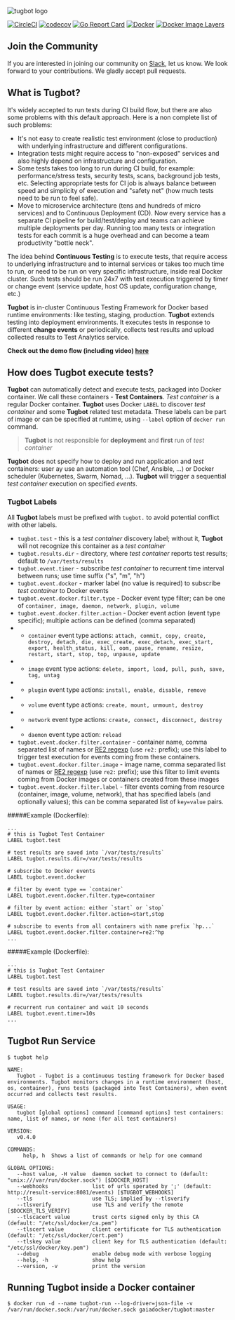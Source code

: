 ![tugbot logo](https://hpe-tugbot.github.io/images/Tugbot_green.png "tugbot logo")


[![CircleCI](https://circleci.com/gh/gaia-docker/tugbot.svg?style=shield)](https://circleci.com/gh/gaia-docker/tugbot)
[![codecov](https://codecov.io/gh/gaia-docker/tugbot/branch/master/graph/badge.svg)](https://codecov.io/gh/gaia-docker/tugbot)
[![Go Report Card](https://goreportcard.com/badge/github.com/gaia-docker/tugbot)](https://goreportcard.com/report/github.com/gaia-docker/tugbot)
[![Docker](https://img.shields.io/docker/pulls/gaiadocker/tugbot.svg)](https://hub.docker.com/r/gaiadocker/tugbot/)
[![Docker Image Layers](https://imagelayers.io/badge/gaiadocker/tugbot:latest.svg)](https://imagelayers.io/?images=gaiadocker/tugbot:latest)

## Join the Community

If you are interested in joining our community on [Slack](https://tugbot.slack.com/signup), let us know. We look forward to your contributions. We gladly accept pull requests. 

## What is Tugbot?

It's widely accepted to run tests during CI build flow, but there are also some problems with this default approach. Here is a non complete list of such problems:

- It's not easy to create realistic test environment (close to production) with underlying infrastructure and different configurations.
- Integration tests might require access to "non-exposed" services and also highly depend on infrastructure and configuration.
- Some tests takes too long to run during CI build, for example: performance/stress tests, security tests, scans, background job tests, etc. Selecting appropriate tests for CI job is always balance between speed and simplicity of execution and "safety net" (how much tests need to be run to feel safe).
- Move to microservice architecture (tens and hundreds of micro services) and to Continuous Deployment (CD). Now every service has a separate CI pipeline for build/test/deploy and teams can achieve multiple deployments per day. Running too many tests or integration tests for each commit is a huge overhead and can become a team productivity "bottle neck".

The idea behind **Continuous Testing** is to execute tests, that require access to underlying infrastructure and to internal services or takes too much time to run, or need to be run on very specific infrastructure, inside real Docker cluster. Such tests should be run 24x7 with test execution triggered by timer or change event (service update, host OS update, configuration change, etc.)

**Tugbot** is in-cluster Continuous Testing Framework for Docker based runtime environments: like testing, staging, production.
**Tugbot** extends testing into deployment environments. It executes tests in response to different **change events** or periodically, collects test results and upload collected results to Test Analytics service.

**Check out the demo flow (including video) [here](https://github.com/gaia-docker/example-voting-app/blob/master/DEMO-FLOW.md)**

## How does Tugbot execute tests?

**Tugbot** can automatically detect and execute tests, packaged into Docker container. We call these containers - **Test Containers**. *Test container* is a regular Docker container. **Tugbot** uses Docker `LABEL` to discover *test container* and some **Tugbot** related test metadata. These labels can be part of image or can be specified at runtime, using `--label` option of `docker run` command.

> **Tugbot** is not responsible for **deployment** and **first** run of *test container*

**Tugbot** does not specify how to deploy and run application and *test* containers: user ay use an automation tool (Chef, Ansible, ...) or Docker scheduler (Kubernetes, Swarm, Nomad, ...). **Tugbot** will trigger a sequential *test container* execution on specified *events*.

### Tugbot Labels

All **Tugbot** labels must be prefixed with `tugbot.` to avoid potential conflict with other labels.

- `tugbot.test` - this is a *test container* discovery label; without it, **Tugbot** will not recognize this container as a *test container*
- `tugbot.results.dir` - directory, where *test container* reports test results; default to `/var/tests/results`
- `tugbot.event.timer` - subscribe *test container* to recurrent time interval between runs; use time suffix ("s", "m", "h")
- `tugbot.event.docker` - marker label (no value is required) to subscribe *test container* to Docker events
- `tugbot.event.docker.filter.type` - Docker event type filter; can be one of `container, image, daemon, network, plugin, volume`
- `tugbot.event.docker.filter.action` - Docker event action (event type specific); multiple actions can be defined (comma separated)
- - `container` event type actions: `attach, commit, copy, create, destroy, detach, die, exec_create, exec_detach, exec_start, export, health_status, kill, oom, pause, rename, resize, restart, start, stop, top, unpause, update`
- - `image` event type actions: `delete, import, load, pull, push, save, tag, untag`
- - `plugin` event type actions: `install, enable, disable, remove`
- - `volume` event type actions: `create, mount, unmount, destroy`
- - `network` event type actions: `create, connect, disconnect, destroy`
- - `daemon` event type action: `reload`
- `tugbot.event.docker.filter.container` - container name, comma separated list of names or [RE2 regexp](https://github.com/google/re2/wiki/Syntax) (use `re2:` prefix); use this label to trigger test execution for events coming from these containers.
- `tugbot.event.docker.filter.image` - image name, comma separated list of names or [RE2 regexp](https://github.com/google/re2/wiki/Syntax) (use `re2:` prefix); use this filter to limit events coming from Docker images or containers created from these images
- `tugbot.event.docker.filter.label` - filter events coming from resource (container, image, volume, network), that has specified labels (and optionally values); this can be comma separated list of `key=value` pairs.

#####Example (Dockerfile):
```
...
# this is Tugbot Test Container
LABEL tugbot.test

# test results are saved into `/var/tests/results`
LABEL tugbot.results.dir=/var/tests/results

# subscribe to Docker events
LABEL tugbot.event.docker

# filter by event type == `container`
LABEL tugbot.event.docker.filter.type=container

# filter by event action: either `start` or `stop`
LABEL tugbot.event.docker.filter.action=start,stop

# subscribe to events from all containers with name prefix `hp...`
LABEL tugbot.event.docker.filter.container=re2:^hp
...
```
#####Example (Dockerfile):
```
...
# this is Tugbot Test Container
LABEL tugbot.test

# test results are saved into `/var/tests/results`
LABEL tugbot.results.dir=/var/tests/results

# recurrent run container and wait 10 seconds 
LABEL tugbot.event.timer=10s
...
```
## Tugbot Run Service

```
$ tugbot help

NAME:
   Tugbot - Tugbot is a continuous testing framework for Docker based environments. Tugbot monitors changes in a runtime environment (host, os, container), runs tests (packaged into Test Containers), when event occurred and collects test results.

USAGE:
   tugbot [global options] command [command options] test containers: name, list of names, or none (for all test containers)

VERSION:
   v0.4.0

COMMANDS:
     help, h  Shows a list of commands or help for one command

GLOBAL OPTIONS:
   --host value, -H value  daemon socket to connect to (default: "unix:///var/run/docker.sock") [$DOCKER_HOST]
   --webhooks              list of urls sperated by ';' (default: http://result-service:8081/events) [$TUGBOT_WEBHOOKS]
   --tls                   use TLS; implied by --tlsverify
   --tlsverify             use TLS and verify the remote [$DOCKER_TLS_VERIFY]
   --tlscacert value       trust certs signed only by this CA (default: "/etc/ssl/docker/ca.pem")
   --tlscert value         client certificate for TLS authentication (default: "/etc/ssl/docker/cert.pem")
   --tlskey value          client key for TLS authentication (default: "/etc/ssl/docker/key.pem")
   --debug                 enable debug mode with verbose logging
   --help, -h              show help
   --version, -v           print the version
```

## Running Tugbot inside a Docker container

```
$ docker run -d --name tugbot-run --log-driver=json-file -v /var/run/docker.sock:/var/run/docker.sock gaiadocker/tugbot:master
```

